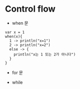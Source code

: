 # Control flow

* when 문

```
var x = 1
when(x){
  1 -> println("x=1")
  2 -> println("x=2")
  else -> {
    println("x는 1 또는 2가 아니다")
  }
}
```

* for 문

* while 
